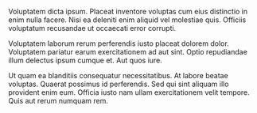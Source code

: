 Voluptatem dicta ipsum. Placeat inventore voluptas cum eius distinctio in enim nulla facere. Nisi ea deleniti enim aliquid vel molestiae quis. Officiis voluptatum recusandae ut occaecati error corrupti.
 Voluptatem laborum rerum perferendis iusto placeat dolorem dolor. Voluptatem pariatur earum exercitationem ad aut sint. Optio repudiandae illum delectus ipsum cumque et. Aut quos iure.
 Ut quam ea blanditiis consequatur necessitatibus. At labore beatae voluptas. Quaerat possimus id perferendis. Sed qui sint aliquam illo provident enim eum. Officia iusto nam ullam exercitationem velit tempore. Quis aut rerum numquam rem.